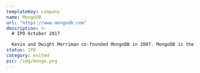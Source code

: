 ```yaml
---
templateKey: company
name: MongoDB
url: "https://www.mongodb.com"
description: >-
  # IPO October 2017

  Kevin and Dwight Merriman co-founded MongoDB in 2007. MongoDB is the world’s most popular NoSQL database system employing almost 1000 people in 15 countries.
status: IPO
category: exited
pic: /img/mongo.png
---
```

